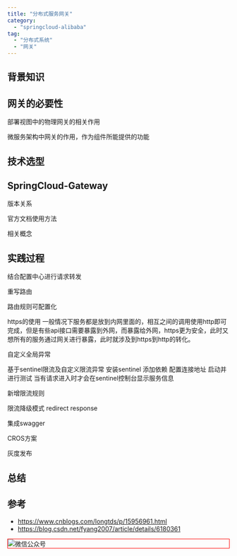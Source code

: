 ```yaml
---
title: "分布式服务网关"
category:
  - "springcloud-alibaba"
tag:
  - "分布式系统"
  - "网关"
---
```


## 背景知识

## 网关的必要性

部署视图中的物理网关的相关作用

微服务架构中网关的作用，作为组件所能提供的功能

## 技术选型



## SpringCloud-Gateway

版本关系

官方文档使用方法

相关概念

## 实践过程

结合配置中心进行请求转发

重写路由

路由规则可配置化

https的使用
  一般情况下服务都是放到内网里面的，相互之间的调用使用http即可完成，但是有些api接口需要暴露到外网，而暴露给外网，https更为安全，此时又想所有的服务通过网关进行暴露，此时就涉及到https到http的转化。

自定义全局异常

基于sentinel限流及自定义限流异常
  安装sentinel
  添加依赖
  配置连接地址
  启动并进行测试
    当有请求进入时才会在sentinel控制台显示服务信息

  新增限流规则

  限流降级模式
    redirect
    response

集成swagger

CROS方案
  

灰度发布


## 总结


## 参考

- https://www.cnblogs.com/longtds/p/15956961.html
- https://blog.csdn.net/fyang2007/article/details/6180361

<img style="border:1px red solid; display:block; margin:0 auto;" :src="$withBase('/qrcode.jpg')" alt="微信公众号" />